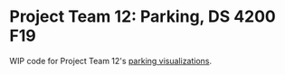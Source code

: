 # Project Team 12: Parking, DS 4200 F19

WIP code for Project Team 12's [parking visualizations](https://northeastern-ds-4200-f19.github.io/project-team-12-parking/).
